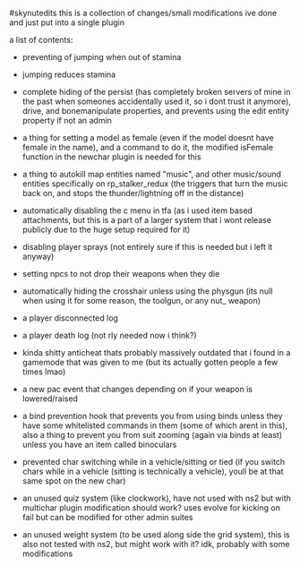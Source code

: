 #skynutedits
this is a collection of changes/small modifications ive done and just put into a single plugin

a list of contents:
- preventing of jumping when out of stamina
- jumping reduces stamina
- complete hiding of the persist (has completely broken servers of mine in the past when someones accidentally used it, so i dont trust it anymore), drive, and bonemanipulate properties, and prevents using the edit entity property if not an admin
- a thing for setting a model as female (even if the model doesnt have female in the name), and a command to do it, the modified isFemale function in the newchar plugin is needed for this
- a thing to autokill map entities named "music", and other music/sound entities specifically on rp_stalker_redux (the triggers that turn the music back on, and stops the thunder/lightning off in the distance)
- automatically disabling the c menu in tfa (as i used item based attachments, but this is a part of a larger system that i wont release publicly due to the huge setup required for it)
- disabling player sprays (not entirely sure if this is needed but i left it anyway)
- setting npcs to not drop their weapons when they die
- automatically hiding the crosshair unless using the physgun (its null when using it for some reason, the toolgun, or any nut_ weapon)
- a player disconnected log
- a player death log (not rly needed now i think?)
- kinda shitty anticheat thats probably massively outdated that i found in a gamemode that was given to me (but its actually gotten people a few times lmao)
- a new pac event that changes depending on if your weapon is lowered/raised
- a bind prevention hook that prevents you from using binds unless they have some whitelisted commands in them (some of which arent in this), also a thing to prevent you from suit zooming (again via binds at least) unless you have an item called binoculars
- prevented char switching while in a vehicle/sitting or tied (if you switch chars while in a vehicle (sitting is technically a vehicle), youll be at that same spot on the new char)

- an unused quiz system (like clockwork), have not used with ns2 but with multichar plugin modification should work? uses evolve for kicking on fail but can be modified for other admin suites
- an unused weight system (to be used along side the grid system), this is also not tested with ns2, but might work with it? idk, probably with some modifications